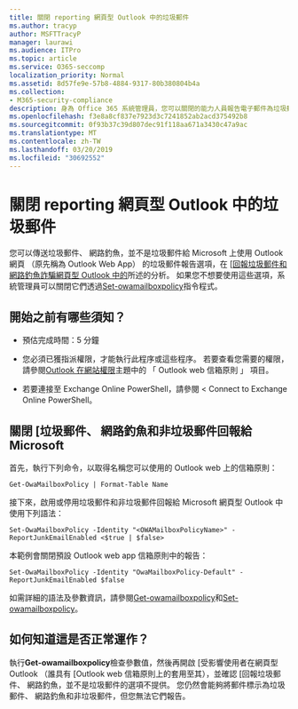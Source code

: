 ```yaml
---
title: 關閉 reporting 網頁型 Outlook 中的垃圾郵件
ms.author: tracyp
author: MSFTTracyP
manager: laurawi
ms.audience: ITPro
ms.topic: article
ms.service: O365-seccomp
localization_priority: Normal
ms.assetid: 8d57fe9e-57b8-4884-9317-80b380804b4a
ms.collection:
- M365-security-compliance
description: 身為 Office 365 系統管理員，您可以關閉的能力人員報告電子郵件為垃圾郵件。
ms.openlocfilehash: f3e8a8cf837e7923d3c7241852ab2acd375492b8
ms.sourcegitcommit: 0f93b37c39d807dec91f118aa671a3430c47a9ac
ms.translationtype: MT
ms.contentlocale: zh-TW
ms.lasthandoff: 03/20/2019
ms.locfileid: "30692552"
---
```

# <a name="turn-off-junk-email-reporting-in-outlook-on-the-web"></a>關閉 reporting 網頁型 Outlook 中的垃圾郵件

您可以傳送垃圾郵件、 網路釣魚，並不是垃圾郵件給 Microsoft 上使用 Outlook 網頁 （原先稱為 Outlook Web App） 的垃圾郵件報告選項，在 [[回報垃圾郵件和網路釣魚詐騙網頁型 Outlook 中的](report-junk-email-and-phishing-scams-in-outlook-on-the-web-eop.md)所述的分析。 如果您不想要使用這些選項，系統管理員可以關閉它們透過[Set-owamailboxpolicy](http://technet.microsoft.com/library/530166f7-ab42-4609-ba73-9b5a39b567be.aspx)指令程式。 
  
## <a name="what-do-you-need-to-know-before-you-begin"></a>開始之前有哪些須知？
<a name="sectionSection0"> </a>

- 預估完成時間：5 分鐘
    
- 您必須已獲指派權限，才能執行此程序或這些程序。 若要查看您需要的權限，請參閱[Outlook 在網站權限](http://technet.microsoft.com/library/57eca42a-5a7f-4c65-89f0-7a84f2dbea19.aspx#OutlookWebApp)主題中的 「 Outlook web 信箱原則 」 項目。 

- 若要連接至 Exchange Online PowerShell，請參閱 < <b0>Connect to Exchange Online PowerShell</b0>。

## <a name="turn-off-junk-phishing-and-not-junk-reporting-to-microsoft"></a>關閉 [垃圾郵件、 網路釣魚和非垃圾郵件回報給 Microsoft
<a name="sectionSection1"> </a>

首先，執行下列命令，以取得名稱您可以使用的 Outlook web 上的信箱原則：
  
```
Get-OwaMailboxPolicy | Format-Table Name
```

接下來，啟用或停用垃圾郵件和非垃圾郵件回報給 Microsoft 網頁型 Outlook 中使用下列語法：
  
```
Set-OwaMailboxPolicy -Identity "<OWAMailboxPolicyName>" -ReportJunkEmailEnabled <$true | $false>
```

本範例會關閉預設 Outlook web app 信箱原則中的報告：
  
```
Set-OwaMailboxPolicy -Identity "OwaMailboxPolicy-Default" -ReportJunkEmailEnabled $false
```

如需詳細的語法及參數資訊，請參閱[Get-owamailboxpolicy](http://technet.microsoft.com/library/bdd580d3-8812-4b4a-93e8-c6401b0d2f0f.aspx)和[Set-owamailboxpolicy](http://technet.microsoft.com/library/530166f7-ab42-4609-ba73-9b5a39b567be.aspx)。

## <a name="how-do-you-know-this-worked"></a>如何知道這是否正常運作？
<a name="sectionSection2"> </a>

執行**Get-owamailboxpolicy**檢查參數值，然後再開啟 [受影響使用者在網頁型 Outlook （誰具有 [Outlook web 信箱原則上的套用至其），並確認 [回報垃圾郵件、 網路釣魚，並不是垃圾郵件的選項不提供。 您仍然會能夠將郵件標示為垃圾郵件、 網路釣魚和非垃圾郵件，但您無法它們報告。 
